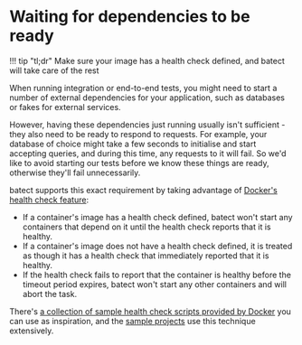 # Waiting for dependencies to be ready

!!! tip "tl;dr"
    Make sure your image has a health check defined, and batect will take care of the rest

When running integration or end-to-end tests, you might need to start a number of external dependencies for your application, such as databases or
fakes for external services.

However, having these dependencies just running usually isn't sufficient - they also need to be ready to respond to requests. For example, your database of choice
might take a few seconds to initialise and start accepting queries, and during this time, any requests to it will fail. So we'd like to avoid starting our tests
before we know these things are ready, otherwise they'll fail unnecessarily.

batect supports this exact requirement by taking advantage of [Docker's health check feature](https://docs.docker.com/engine/reference/builder/#healthcheck):

* If a container's image has a health check defined, batect won't start any containers that depend on it until the health check reports that it is healthy.
* If a container's image does not have a health check defined, it is treated as though it has a health check that immediately reported that it is healthy.
* If the health check fails to report that the container is healthy before the timeout period expires, batect won't start any other containers and will abort the task.

There's [a collection of sample health check scripts provided by Docker](https://github.com/docker-library/healthcheck/) you can use as inspiration, and the
[sample projects](../SampleProjects.md) use this technique extensively.
